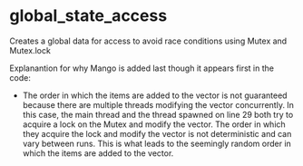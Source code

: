 # global_state_access
Creates a global data for access to avoid race conditions using Mutex and Mutex.lock

 Explanantion for why Mango is added last though it appears first in the code:
 * The order in which the items are added to the vector is not guaranteed because there are multiple threads modifying the vector concurrently. In this case, the main thread and the thread spawned on line 29 both try to acquire a lock on the Mutex and modify the vector. The order in which they acquire the lock and modify the vector is not deterministic and can vary between runs. This is what leads to the seemingly random order in which the items are added to the vector.
